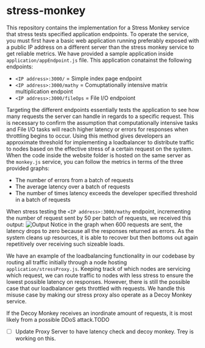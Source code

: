 # stress-monkey

This repository contains the implementation for a Stress Monkey service that stress tests specified application endpoints. To operate the service, you must first have a basic web application running preferably exposed with a public IP address on a different server than the stress monkey service to get reliable metrics.  We have provided a sample application inside <code>application/appEndpoint.js</code> file. This application conatainst the following endpoints:
- <code>\<IP address\>:3000/</code> = Simple index page endpoint
- <code>\<IP address\>:3000/mathy</code>  = Comuptationally intensive matrix multiplication endpoint
- <code>\<IP address\>:3000/fileOps</code>  = File I/O endpoiont

Targeting the different endpoints essentially tests the application to see how many requests the server can handle in regards to a specific request. This is necessary to confirm the assumption that computationally intensive tasks and File I/O tasks will reach higher latency or errors for responses when throttling begins to occur. Using this method gives developers an approximate threshold for implementing a loadbalancer to distribute traffic to nodes based on the effective stress of a certain request on the system. When the code inside the website folder is hosted on the same server as the <code>monkey.js</code> service, you can follow the metrics in terms of the three provided graphs:
- The number of errors from a batch of requests
- The average latency over a batch of requests
- The number of times latency exceeds the developer specified threshold in a batch of requests

When stress testing the <code>\<IP address\>:3000/mathy</code> endpoint, incrementing the number of request sent by 50 per batch of requests, we received this output:
![Output](http://i.imgur.com/2AuBeCH.png)
Notice in the graph when 600 requests are sent, the latency drops to zero because all the responses returned as errors. As the system cleans up resources, it is able to recover but then bottoms out again repetitively over receiving such sizeable loads.

We have an example of the loadbalancing functionality in our codebase by routing all traffic initially through a node hosting  <code>application/stressProxy.js</code>. Keeping track of which nodes are servicing which request, we can route traffic to nodes with less stress to ensure the lowest possible latency on responses. However, there is still the possible case that our loadbalancer gets throttled with requests. We handle this misuse case by making our stress proxy also operate as a Decoy Monkey service.

If the Decoy Monkey receives an inordinate amount of requests, it is most likely from a possible DDoS attack.TODO


- [ ] Update Proxy Server to have latency check and decoy monkey. Trey is working on this.

